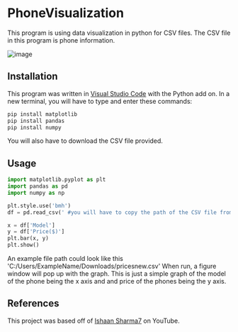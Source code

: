 # PhoneVisualization
This program is using data visualization in python for CSV files. The CSV file in this program is phone information. 

![image](https://github.com/user-attachments/assets/39fabcf0-a51c-4e76-9686-ba9f2e22c306)

## Installation 
This program was written in [Visual Studio Code](https://code.visualstudio.com/download) with the Python add on. In a new terminal, you will have to type and enter these commands: 
```bash
pip install matplotlib
pip install pandas
pip install numpy
```
You will also have to download the CSV file provided. 

## Usage

```python
import matplotlib.pyplot as plt
import pandas as pd 
import numpy as np

plt.style.use('bmh')
df = pd.read_csv(' #you will have to copy the path of the CSV file from your downloads. Use forward slashes since python cannot recognize backward slashes # pricesnew.csv')

x = df['Model']
y = df['Price($)']
plt.bar(x, y)
plt.show()
```

An example file path could look like this 'C:/Users/ExampleName/Downloads/pricesnew.csv'
When run, a figure window will pop up with the graph. This is just a simple graph of the model of the phone being the x axis and and price of the phones being the y axis. 

## References 
This project was based off of [Ishaan Sharma7](https://www.youtube.com/@IshaanSharma7) on YouTube. 
